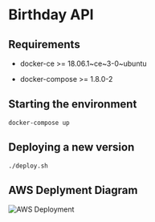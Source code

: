 # Birthday API

## Requirements
* docker-ce >= 18.06.1~ce~3-0~ubuntu

* docker-compose >= 1.8.0-2

## Starting the environment
`docker-compose up`

## Deploying a new version
`./deploy.sh`

## AWS Deplyment Diagram
![AWS Deployment](https://i.imgur.com/GBR9wUp.png)
